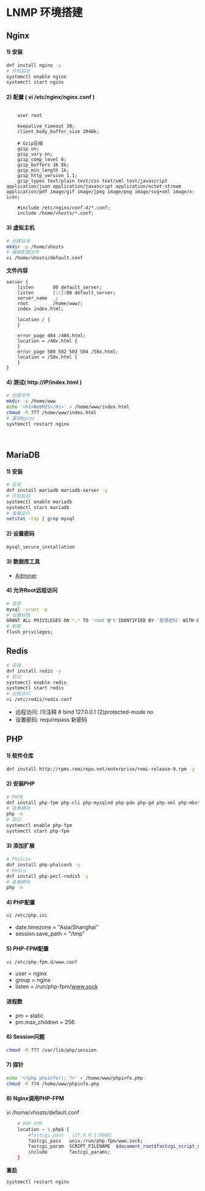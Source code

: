 # LNMP 环境搭建

## Nginx
#### 1) 安装
```bash
dnf install nginx -y
# 开机启动
systemctl enable nginx
systemctl start nginx
```
#### 2) 配置 ( vi /etc/nginx/nginx.conf )
```nginx

    user root

    keepalive_timeout 30;
    client_body_buffer_size 2048k;

    # Gzip压缩
    gzip on;
    gzip_vary on;
    gzip_comp_level 6;
    gzip_buffers 16 8k;
    gzip_min_length 1k;
    gzip_http_version 1.1;
    gzip_types text/plain text/css text/xml text/javascript application/json application/javascript application/octet-stream application/pdf image/gif image/jpeg image/png image/svg+xml image/x-icon;

    #include /etc/nginx/conf.d/*.conf;
    include /home/vhosts/*.conf;
```

#### 3) 虚拟主机
```bash
# 创建目录
mkdir -p /home/vhosts
# 编辑配置文件
vi /home/vhosts/default.conf
```
**文件内容**
```nginx
server {
    listen       80 default_server;
    listen       [::]:80 default_server;
    server_name  _;
    root         /home/www/;
    index index.html;

    location / {
    }

    error_page 404 /404.html;
    location = /40x.html {
    }
    error_page 500 502 503 504 /50x.html;
    location = /50x.html {
    }
}
```

#### 4) 测试( http://IP/index.html )
```bash
# 创建文件
mkdir -p /home/www
echo '<h1>WebMIS</h1>' > /home/www/index.html
chmod -R 777 /home/www/index.html
# 重启Nginx
systemctl restart nginx
```
<br/>

## MariaDB
#### 1) 安装
```bash
# 安装
dnf install mariadb mariadb-server -y
# 开机启动
systemctl enable mariadb
systemctl start mariadb
# 查看运行
netstat -tap | grep mysql
```
#### 2) 设置密码
```bash
mysql_secure_installation
```
#### 3) 数据库工具
- [Adminer](https://github.com/vrana/adminer/releases/)

#### 4) 允许Root远程访问
```bash
# 登录
mysql -uroot -p
# 设置权限
GRANT ALL PRIVILEGES ON *.* TO 'root'@'%'IDENTIFIED BY '登录密码' WITH GRANT OPTION;
# 刷新
flush privileges;
```

## Redis
```bash
# 安装
dnf install redis -y
# 启动
systemctl enable redis
systemctl start redis
# 远程访问
vi /etc/redis/redis.conf
```
- 远程访问: (1)注释 # bind 127.0.0.1  (2)protected-mode no
- 设置密码: requirepass 新密码


## PHP
#### 1) 软件仓库
```bash
dnf install http://rpms.remirepo.net/enterprise/remi-release-9.rpm -y
```

#### 2) 安装PHP
```bash
# PHP8   
dnf install php-fpm php-cli php-mysqlnd php-pdo php-gd php-xml php-mbstring -y
# 查看模块
php -m
# 启动
systemctl enable php-fpm
systemctl start php-fpm
```

#### 3) 添加扩展
```bash
# Phalcon
dnf install php-phalcon5 -y
# Redis
dnf install php-pecl-redis5 -y
# 查看模块
php -m
```

#### 4) PHP配置
```bash
vi /etc/php.ini
```
- date.timezone = "Asia/Shanghai"
- session.save_path = "/tmp"

#### 5) PHP-FPM配置
```bash
vi /etc/php-fpm.d/www.conf
```
- user = nginx
- group = nginx
- listen = /run/php-fpm/www.sock
#### 进程数
- pm = static
- pm.max_children = 256

#### 6) Session问题
```bash
chmod -R 777 /var/lib/php/session
```

#### 7) 探针
```bash
echo '<?php phpinfo(); ?>' > /home/www/phpinfo.php
chmod -R 774 /home/www/phpinfo.php
```

#### 8) Nginx调用PHP-FPM
vi /home/vhosts/default.conf
```bash
    # PHP-FPM
    location ~ \.php$ {
        #fastcgi_pass   127.0.0.1:9000;
        fastcgi_pass   unix:/run/php-fpm/www.sock;
        fastcgi_param  SCRIPT_FILENAME  $document_root$fastcgi_script_name;
        include        fastcgi_params;
    }
```
**重启**
```bash
systemctl restart nginx
```

<br/><br/>
